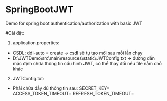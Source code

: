 # SpringBootJWT
Demo for spring boot authentication/authorization with basic JWT

#Cài đặt: 
1. application.properties:
+ CSDL: ddl-auto = create -> csdl sẽ tự tạo mới sau mỗi lần chạy
+ D:\\JWTDemo\\src\\main\\resources\\static\\JWTConfig.txt -> đường dẫn mặc định chứa thông tin cấu hình JWT, có thể thay đổi nếu file nằm chỗ khác

2. JWTConfig.txt: 
+ Phải chứa đầy đủ thông tin sau: 
SECRET_KEY=
ACCESS_TOKEN_TIMEOUT=
REFRESH_TOKEN_TIMEOUT=
